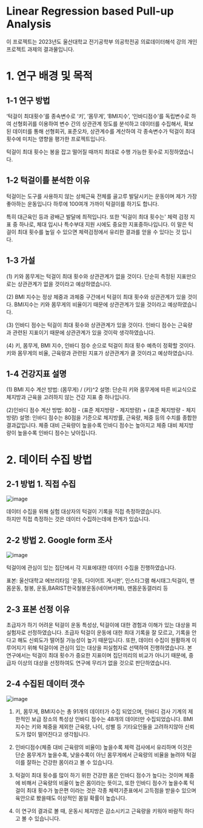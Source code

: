 # Linear Regression based Pull-up Analysis

이 프로젝트는 2023년도 울산대학교 전기공학부 의공학전공 의료데이터해석 강의 개인프로젝트 과제의 결과물입니다.

# 1. 연구 배경 및 목적

## 1-1 연구 방법

‘턱걸이 최대횟수’를 종속변수로 ‘키’, ‘몸무게’, ‘BMI지수’, ‘인바디점수’를 독립변수로 하여 선형회귀를 이용하여 변수 간의 상관관계 정도를 분석하고 데이터를 수집해서, 확보된 데이터를 통해 선형회귀, 표준오차, 상관계수를 계산하여 각 종속변수가 턱걸이 최대횟수에 미치는 영향을 평가한 프로젝트입니다.

턱걸이 최대 횟수는 봉을 잡고 떨어질 때까지 최대로 수행 가능한 횟수로 지정하였습니다.

## 1-2 턱걸이를 분석한 이유
 턱걸이는 도구를 사용하지 않는 상체근육 전체를 골고루 발달시키는 운동이며 제가 가장 좋아하는 운동입니다 하루에 100여개 가까이 턱걸이를 하기도 합니다.

 특히 대근육인 등과 광배근 발달에 최적입니다.
또한 '턱걸이 최대 횟수는' 체력 검정 지표 중 하나로, 체대 입시나 특수부대 지원 시에도 중요한 지표중하나입니다. 이 말은 턱걸이 최대 횟수를 높일 수 있으면 체력검정에서 유리한 결과를 얻을 수 있다는 것 입니다.

## 1-3 가설

(1) 키와 몸무게는 턱걸이 최대 횟수와 상관관계가 없을 것이다.
단순히 측정된 지표만으로는 상관관계가 없을 것이라고 예상하였습니다.

(2) BMI 지수는 정상 체중과 과체중 구간에서 턱걸이 최대 횟수와 상관관계가 있을 것이다.
BMI지수는 키와 몸무게의 비율이기 때문에 상관관계가 있을 것이라고 예상하였습니다.

(3) 인바디 점수는 턱걸이 최대 횟수와 상관관계가 있을 것이다.
인바디 점수는 근육량과 관련된 지표이기 때문에 상관관계가 있을 것이락 생각하였습니다.

(4) 키, 몸무게, BMI 지수, 인바디 점수 순으로 턱걸이 최대 횟수 예측이 정확할 것이다.
키와 몸무게의 비율, 근육량과 관련된 지표가 상관관계가 클 것이라고 예상하였습니다.

## 1-4 건강지표 설명
(1) BMI 지수
계산 방법: (몸무게) / (키)^2
설명: 단순히 키와 몸무게에 따른 비교식으로 체지방과 근육을 고려하지 않는 건강 지표 중 하나입니다.

(2)인바디 점수
계산 방법: 80점 - (표준 제지방량 - 제지방량) + (표준 체지방량 - 체지방량)
설명: 인바디 점수는 80점을 기준으로 체지방률, 근육량, 체중 등의 수치를 종합한 결과값입니다.
체중 대비 근육량이 높을수록 인바디 점수는 높아지고
체중 대비 체지방량이 높을수록 인바디 점수는 낮아집니다.       
         


              
# 2. 데이터 수집 방법
## 2-1 방법 1. 직접 수집
![image](https://github.com/DongWooKim4343/Linear-Regression-based-Pull-up-Analysis/assets/106728608/fb762fd0-8113-4dfc-b039-f5436f553baa)

데이터 수집을 위해 실험 대상자의 턱걸이 기록을 직접 측정하였습니다.\
하지만 직접 측정하는 것은 데이터 수집하는데에 한계가 있습니다.

## 2-2 방법 2. Google form 조사
![image](https://github.com/DongWooKim4343/Linear-Regression-based-Pull-up-Analysis/assets/106728608/1d36ad2e-f0a4-4f54-8d19-4d593e5bec00)

턱걸이에 관심이 있는 집단에서 각 지표에대한 데이터 수집을 진행하였습니다.


표본: 울산대학교 에브리타임 '운동, 다이어트 게시판', 인스타그램 해시태그:턱걸이, 맨몸운동, 철봉, 운동,BARIST한국철봉운동(네이버카페), 맨몸운동갤러리 등

## 2-3 표본 선정 이유
초급자가 하기 어려운 턱걸이 운동 특성상, 턱걸이에 대한 경험과 이해가 있는 대상을 피실험자로 선정하였습니다. 초급자 턱걸이 운동에 대한 최대 기록을 잘 모르고, 기록을 안다고 해도 신뢰도가 떨어질 가능성이 높기 때문입니다. 또한, 데이터 수집이 원활하게 이루어지기 위해 턱걸이에 관심이 있는 대상을 피실험자로 선택하여 진행하였습니다. 본 연구에서는 턱걸이 최대 횟수가 중요한 지표이며 집단끼리의 비교가 아니기 때문에, 중급자 이상의 대상을 선정하여도 연구에 무리가 없을 것으로 판단하였습니다.

## 2-4 수집된 데이터 갯수
![image](https://github.com/DongWooKim4343/Linear-Regression-based-Pull-up-Analysis/assets/106728608/95d5a872-a92b-4538-8c3b-c3081c08005a)

1. 키, 몸무게, BMI지수는 총 91개의 데이터가 수집 되었으며, 인바디 검사 기계의 제한적인 보급 장소의 특성상 인바디 점수는 48개의 데이터만 수집되었습니다. 
BMI 지수는 키와 체중을 제외한 근육량, 나이, 성별 등 기타요인들을 고려하지않아 신뢰도가 많이 떨어진다고 생각됩니다.

2. 인바디점수(체중 대비 근육량의 비율이) 높을수록 체력 검사에서 유리하며 이것은 단순 몸무게가 높을수록, 낮을수록이 아닌 몸무게에서 근육량의 비율을 늘려야 턱걸이를 잘하는 건강한 몸이라고 볼 수 있습니다.

3. 턱걸이 최대 횟수를 많이 하기 위한 건강한 몸은 인바디 점수가 높다는 것이며 체중에 비해서 근육량의 비율이 높은 몸이라는 뜻이고, 또한 인바디 점수가 높을수록 턱걸이 최대 횟수가 높은편 이라는 것은 각종 체력기준표에서 고득점을 받을수 있으며 육안으로 봤을때도 이상적인 몸일 확률이 높습니다.

4. 이 연구의 결과로 볼 때, 운동시 체지방은 감소시키고 근육량을 키워야 바람직 하다고 볼 수 있습니니다.


